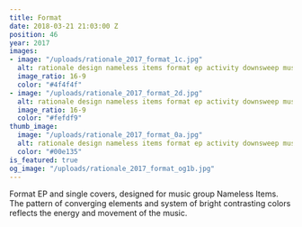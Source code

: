 ```yaml
---
title: Format
date: 2018-03-21 21:03:00 Z
position: 46
year: 2017
images:
- image: "/uploads/rationale_2017_format_1c.jpg"
  alt: rationale design nameless items format ep activity downsweep music album cover
  image_ratio: 16-9
  color: "#4f4f4f"
- image: "/uploads/rationale_2017_format_2d.jpg"
  alt: rationale design nameless items format ep activity downsweep music album cover
  image_ratio: 16-9
  color: "#fefdf9"
thumb_image:
  image: "/uploads/rationale_2017_format_0a.jpg"
  alt: rationale design nameless items format ep activity downsweep music album cover
  color: "#00e135"
is_featured: true
og_image: "/uploads/rationale_2017_format_og1b.jpg"
---
```


Format EP and single covers, designed for music group Nameless Items. The pattern of converging elements and system of bright contrasting colors reflects the energy and movement of the music.